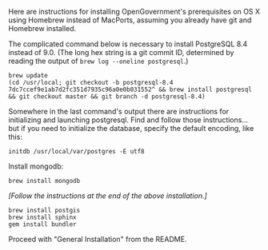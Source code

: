 Here are instructions for installing OpenGovernment's prerequisites on
OS X using Homebrew instead of MacPorts, assuming you already have git
and Homebrew installed.

The complicated command below is necessary to install PostgreSQL 8.4
instead of 9.0. (The long hex string is a git commit ID, determined by
reading the output of `brew log --oneline postgresql`.)

    brew update
    (cd /usr/local; git checkout -b postgresql-8.4 7dc7ccef9e1ab7d2fc351d7935c96a0e0b031552^ && brew install postgresql && git checkout master && git branch -d postgresql-8.4)

Somewhere in the last command's output there are instructions for
initializing and launching postgresql. Find and follow those
instructions... but if you need to initialize the database, specify
the default encoding, like this:

    initdb /usr/local/var/postgres -E utf8

Install mongodb:

    brew install mongodb

_[Follow the instructions at the end of the above installation.]_

    brew install postgis
    brew install sphinx
    gem install bundler

Proceed with "General Installation" from the README.
